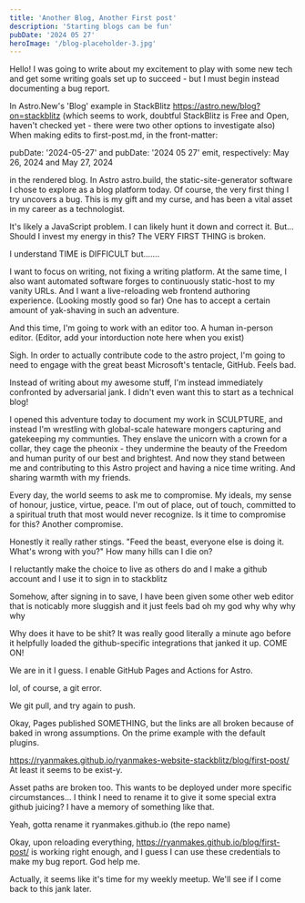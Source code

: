 ```yaml
---
title: 'Another Blog, Another First post'
description: 'Starting blogs can be fun'
pubDate: '2024 05 27'
heroImage: '/blog-placeholder-3.jpg'
---
```


Hello! I was going to write about my excitement to play with some new tech and get some writing goals set up to succeed - but I must begin instead documenting a bug report.

In Astro.New's 'Blog' example in StackBlitz https://astro.new/blog?on=stackblitz (which seems to work, doubtful StackBlitz is Free and Open, haven't checked yet - there were two other options to investigate also)
When making edits to first-post.md, in the front-matter:

pubDate: '2024-05-27' and pubDate: '2024 05 27' emit, respectively:
May 26, 2024   and    May 27, 2024 

in the rendered blog. In Astro astro.build, the static-site-generator software I chose to explore as a blog platform today.
Of course, the very first thing I try uncovers a bug. This is my gift and my curse, and has been a vital asset in my career as a technologist.

It's likely a JavaScript problem. I can likely hunt it down and correct it.
But... Should I invest my energy in this? The VERY FIRST THING is broken. 

I understand TIME is DIFFICULT but.......

I want to focus on writing, not fixing a writing platform.
At the same time, I also want automated software forges to continuously static-host to my vanity URLs.
And I want a live-reloading web frontend authoring experience. (Looking mostly good so far)
One has to accept a certain amount of yak-shaving in such an adventure.

And this time, I'm going to work with an editor too. A human in-person editor. (Editor, add your intorduction note here when you exist)

Sigh. In order to actually contribute code to the astro project, I'm going to need to engage with the great beast Microsoft's tentacle, GitHub. Feels bad.

Instead of writing about my awesome stuff, I'm instead immediately confronted by adversarial jank. I didn't even want this to start as a technical blog! 

I opened this adventure today to document my work in SCULPTURE, and instead I'm wrestling with global-scale hateware mongers capturing and gatekeeping my communties. They enslave the unicorn with a crown for a collar, they cage the pheonix - they undermine the beauty of the Freedom and human purity of our best and brightest. And now they stand between me and contributing to this Astro project and having a nice time writing. And sharing warmth with my friends.

Every day, the world seems to ask me to compromise. My ideals, my sense of honour, justice, virtue, peace. I'm out of place, out of touch, committed to a spiritual truth that most would never recognize. Is it time to compromise for this? Another compromise.

Honestly it really rather stings. "Feed the beast, everyone else is doing it. What's wrong with you?"
How many hills can I die on?

I reluctantly make the choice to live as others do and I make a github account and I use it to sign in to stackblitz

Somehow, after signing in to save, I have been given some other web editor that is noticably more sluggish and it just feels bad oh my god why why why why

Why does it have to be shit? It was really good literally a minute ago before it helpfully loaded the github-specific integrations that janked it up. COME ON!

We are in it I guess. I enable GitHub Pages and Actions for Astro.

lol, of course, a git error.

We git pull, and try again to push.

Okay, Pages published SOMETHING, but the links are all broken because of baked in wrong assumptions. On the prime example with the default plugins.

https://ryanmakes.github.io/ryanmakes-website-stackblitz/blog/first-post/ At least it seems to be exist-y.

Asset paths are broken too. This wants to be deployed under more specific circumstances... I think I need to rename it to give it some special extra github juicing? I have a memory of something like that.

Yeah, gotta rename it ryanmakes.github.io (the repo name)


Okay, upon reloading everything, https://ryanmakes.github.io/blog/first-post/ is working right enough, and I guess I can use these credentials to make my bug report. God help me. 

Actually, it seems like it's time for my weekly meetup. We'll see if I come back to this jank later.